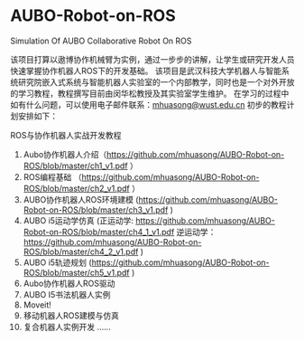 # AUBO-Robot-on-ROS
Simulation Of AUBO Collaborative Robot On ROS

该项目打算以遨博协作机械臂为实例，通过一步步的讲解，让学生或研究开发人员快速掌握协作机器人ROS下的开发基础。
该项目是武汉科技大学机器人与智能系统研究院嵌入式系统与智能机器人实验室的一个内部教学，同时也是一个对外开放的学习教程，教程撰写目前由闵华松教授及其实验室学生维护。
在学习的过程中如有什么问题，可以使用电子邮件联系：mhuasong@wust.edu.cn
初步的教程计划安排如下：

ROS与协作机器人实战开发教程
1. Aubo协作机器人介绍（https://github.com/mhuasong/AUBO-Robot-on-ROS/blob/master/ch1_v1.pdf ）
2. ROS编程基础 （https://github.com/mhuasong/AUBO-Robot-on-ROS/blob/master/ch2_v1.pdf ）
3. AUBO协作机器人ROS环境建模 (https://github.com/mhuasong/AUBO-Robot-on-ROS/blob/master/ch3_v1.pdf )
4. AUBO i5运动学仿真 (正运动学: https://github.com/mhuasong/AUBO-Robot-on-ROS/blob/master/ch4_1_v1.pdf 逆运动学：https://github.com/mhuasong/AUBO-Robot-on-ROS/blob/master/ch4_2_v1.pdf ) 
5. AUBO i5轨迹规划 (https://github.com/mhuasong/AUBO-Robot-on-ROS/blob/master/ch5_v1.pdf )
6. Aubo协作机器人ROS驱动
7. AUBO I5书法机器人实例
8. Moveit!
9. 移动机器人ROS建模与仿真
10. 复合机器人实例开发
......
